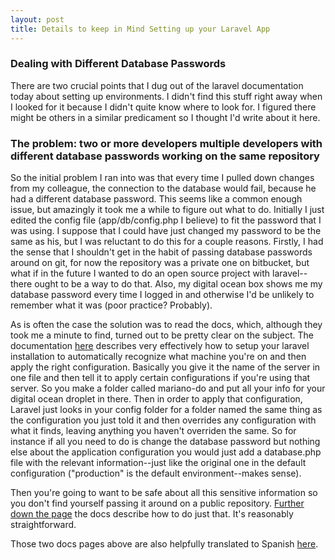 ```yaml
---
layout: post
title: Details to keep in Mind Setting up your Laravel App
---
```


### Dealing with Different Database Passwords
There are two crucial points that I dug out of the laravel documentation today about setting up environments. I didn't find this stuff right away when I looked for it because I didn't quite know where to look for. I figured there might be others in a similar predicament so I thought I'd write about it here.

### The problem: two or more developers multiple developers with different database passwords working on the same repository
So the initial problem I ran into was that every time I  pulled down changes from my colleague, the connection to the database would fail, because he had a different database password. This seems like a common enough issue, but amazingly it took me a while to figure out what to do. Initially I just edited the config file (app/db/config.php I believe) to fit the password that I was using. I suppose that I could have just changed my password to be the same as his, but I was reluctant to do this for a couple reasons. Firstly, I had the sense that I shouldn't get in the habit of passing database passwords around on git, for now the repository was a private one on bitbucket, but what if in the future I wanted to do an open source project with laravel--there ought to be a way to do that. Also, my digital ocean box shows me my database password every time I logged in and otherwise I'd be unlikely to remember what it was (poor practice? Probably).

As is often the case the solution was to read the docs, which, although they took me a minute to find, turned out to be pretty clear on the subject. The documentation [here](http://laravel.com/docs/4.2/configuration#environment-configuration) describes very effectively how to setup your laravel installation to automatically recognize what machine you're on and then apply the right configuration. Basically you give it the name of the server in one file and then tell it to apply certain configurations if you're using that server. So you make a folder called mariano-do and put all your info for your digital ocean droplet in there. Then in order to apply that configuration, Laravel just looks in your config folder for a folder named the same thing as the configuration you just told it and then overrides any configuration with what it finds, leaving anything you haven't overriden the same. So for instance if all you need to do is change the database password but nothing else about the application configuration you would just add a database.php file with the relevant information--just like the original one in the default configuration ("production" is the default environment--makes sense).

Then you're going to want to be safe about all this sensitive information so you don't find yourself passing it around on a public repository. [Further down the page](http://laravel.com/docs/4.2/configuration#protecting-sensitive-configuration) the docs describe how to do just that. It's reasonably straightforward.

Those two docs pages above are also helpfully translated to Spanish [here](http://laraveles.com/docs/4.1/configuration#protecting-sensitive-configuration).

